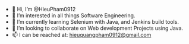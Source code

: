 - 👋 Hi, I’m @HieuPham0912
- 👀 I’m interested in all things Software Engineering.
- 🌱 I’m currently learning Selenium with Java, and Jenkins build tools.
- 💞️ I’m looking to collaborate on Web development Projects using Java.
- 📫 I can be reached at: hieuquangpham0912@gmail.com

<!---
HieuPham0912/HieuPham0912 is a ✨ special ✨ repository because its `README.md` (this file) appears on your GitHub profile.
You can click the Preview link to take a look at your changes.
--->
